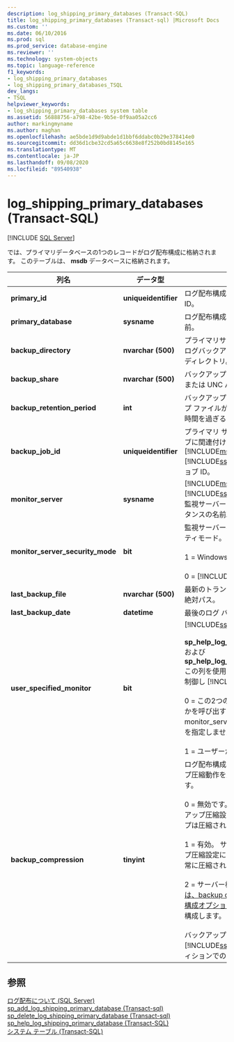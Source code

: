 ```yaml
---
description: log_shipping_primary_databases (Transact-SQL)
title: log_shipping_primary_databases (Transact-sql) |Microsoft Docs
ms.custom: ''
ms.date: 06/10/2016
ms.prod: sql
ms.prod_service: database-engine
ms.reviewer: ''
ms.technology: system-objects
ms.topic: language-reference
f1_keywords:
- log_shipping_primary_databases
- log_shipping_primary_databases_TSQL
dev_langs:
- TSQL
helpviewer_keywords:
- log_shipping_primary_databases system table
ms.assetid: 56888756-a798-42be-9b5e-0f9aa05a2cc6
author: markingmyname
ms.author: maghan
ms.openlocfilehash: ae5bde1d9d9abde1d1bbf6ddabc0b29e378414e0
ms.sourcegitcommit: dd36d1cbe32cd5a65c6638e8f252b0bd8145e165
ms.translationtype: MT
ms.contentlocale: ja-JP
ms.lasthandoff: 09/08/2020
ms.locfileid: "89540938"
---
```

# <a name="log_shipping_primary_databases-transact-sql"></a>log_shipping_primary_databases (Transact-SQL)
[!INCLUDE [SQL Server](../../includes/applies-to-version/sqlserver.md)]

  では、プライマリデータベースの1つのレコードがログ配布構成に格納されます。 このテーブルは、 **msdb** データベースに格納されます。  
  
|列名|データ型|説明|  
|-----------------|---------------|-----------------|  
|**primary_id**|**uniqueidentifier**|ログ配布構成のプライマリデータベースの ID。|  
|**primary_database**|**sysname**|ログ配布構成のプライマリデータベースの名前。|  
|**backup_directory**|**nvarchar (500)**|プライマリサーバーからのトランザクションログバックアップファイルが格納されているディレクトリ。|  
|**backup_share**|**nvarchar (500)**|バックアップディレクトリへのネットワークまたは UNC パス。|  
|**backup_retention_period**|**int**|バックアップ ディレクトリでログ バックアップ ファイルが保持される時間 (分単位)。この時間を過ぎるとファイルは削除されます。|  
|**backup_job_id**|**uniqueidentifier**|プライマリ サーバー上のバックアップ ジョブに関連付けられている、[!INCLUDE[msCoName](../../includes/msconame-md.md)] [!INCLUDE[ssNoVersion](../../includes/ssnoversion-md.md)] エージェントのジョブ ID。|  
|**monitor_server**|**sysname**|[!INCLUDE[msCoName](../../includes/msconame-md.md)] [!INCLUDE[ssDEnoversion](../../includes/ssdenoversion-md.md)] ログ配布構成で監視サーバーとして使用されているのインスタンスの名前。|  
|**monitor_server_security_mode**|**bit**|監視サーバーへの接続に使用されるセキュリティモード。<br /><br /> 1 = Windows 認証。<br /><br /> 0 = [!INCLUDE[ssNoVersion](../../includes/ssnoversion-md.md)] 認証。|  
|**last_backup_file**|**nvarchar (500)**|最新のトランザクションログバックアップの絶対パス。|  
|**last_backup_date**|**datetime**|最後のログ バックアップ操作の日時。|  
|**user_specified_monitor**|**bit**|[!INCLUDE[ssInternalOnly](../../includes/ssinternalonly-md.md)]<br /><br /> **sp_help_log_shipping_primary_database** および **sp_help_log_shipping_secondary_primary** この列を使用して、のモニター設定の表示を制御し [!INCLUDE[ssManStudioFull](../../includes/ssmanstudiofull-md.md)] ます。<br /><br /> 0 = この2つのストアドプロシージャのいずれかを呼び出すときに、ユーザーは** \@ monitor_server**パラメーターに明示的な値を指定しませんでした。<br /><br /> 1 = ユーザーが明示的な値を指定しました。|  
|**backup_compression**|**tinyint**|ログ配布構成がサーバーレベルのバックアップ圧縮動作を上書きするかどうかを示します。<br /><br /> 0 = 無効です。 サーバーで構成されたバックアップ圧縮設定に関係なく、ログバックアップは圧縮されません。<br /><br /> 1 = 有効。 サーバーで構成されたバックアップ圧縮設定に関係なく、ログバックアップは常に圧縮されます。<br /><br /> 2 = サーバー構成を使用して、 [ビューまたは、backup compression Default サーバー構成オプション](../../database-engine/configure-windows/view-or-configure-the-backup-compression-default-server-configuration-option.md) のサーバー構成オプションを構成します。 これが既定値です。<br /><br /> バックアップの圧縮は、[!INCLUDE[ssNoVersion](../../includes/ssnoversion-md.md)] の Enterprise エディションでのみサポートされています。|  
  
## <a name="see-also"></a>参照  
 [ログ配布について &#40;SQL Server&#41;](../../database-engine/log-shipping/about-log-shipping-sql-server.md)   
 [sp_add_log_shipping_primary_database &#40;Transact-sql&#41;](../../relational-databases/system-stored-procedures/sp-add-log-shipping-primary-database-transact-sql.md)   
 [sp_delete_log_shipping_primary_database &#40;Transact-sql&#41;](../../relational-databases/system-stored-procedures/sp-delete-log-shipping-primary-database-transact-sql.md)   
 [sp_help_log_shipping_primary_database &#40;Transact-SQL&#41;](../../relational-databases/system-stored-procedures/sp-help-log-shipping-primary-database-transact-sql.md)   
 [システム テーブル &#40;Transact-SQL&#41;](../../relational-databases/system-tables/system-tables-transact-sql.md)  
  
  
